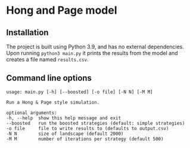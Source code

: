 # Hong and Page model 

## Installation 
The project is built using Python 3.9, and has no external dependencies. 
Upon running ``python3 main.py`` it prints the results from the model and creates a file named ``results.csv``. 

## Command line options 
```
usage: main.py [-h] [--boosted] [-o file] [-N N] [-M M]

Run a Hong & Page style simulation.

optional arguments:
-h, --help  show this help message and exit
--boosted   run the boosted strategies (default: simple strategies)
-o file     file to write results to (defaults to output.csv)
-N N        size of landscape (default 2000)
-M M        number of iterations per strategy (default 500)

